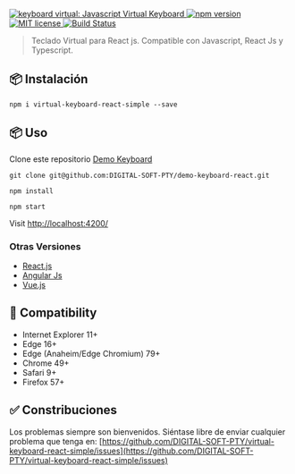 <p>
  <a href="https://github.com/DIGITAL-SOFT-PTY/virtual-keyboard-react-simple/blob/main/resources/teclado-virtual.png">
	<img alt="keyboard virtual: Javascript Virtual Keyboard" src="https://github.com/DIGITAL-SOFT-PTY/virtual-keyboard-react-simple/blob/main/resources/teclado-virtual.png">
  </a>

  <a href="https://www.npmjs.com/package/virtual-keyboard-react-simple">
    <img src="https://github.com/DIGITAL-SOFT-PTY/virtual-keyboard-react-simple/blob/main/resources/npm.svg" alt="npm version">
  </a>
	
  <a href="https://github.com/DIGITAL-SOFT-PTY/virtual-keyboard-react-simple/blob/main/LICENSE">
    <img src="https://github.com/DIGITAL-SOFT-PTY/virtual-keyboard-react-simple/blob/main/resources/license.svg" alt="MIT license">
  </a>

  <a href="https://github.com/DIGITAL-SOFT-PTY/virtual-keyboard-react-simple/actions">
     <img alt="Build Status" src="https://github.com/DIGITAL-SOFT-PTY/virtual-keyboard-react-simple/blob/main/resources/build.svg" />
  </a>
  
  <!-- <a href="https://github.com/hodgef/simple-keyboard/actions">
     <img alt="Publish Status" src="https://github.com/hodgef/simple-keyboard/workflows/Publish/badge.svg" />
  </a> -->
	
  <!-- <a href="https://gitlab.com/hodgef/simple-keyboard" target="_blank">
     <img alt="Mirroring" src="https://github.com/hodgef/simple-keyboard/actions/workflows/mirroring.yml/badge.svg" />
  </a> -->
</p>
<blockquote>Teclado Virtual para React js. Compatible con Javascript, React Js y Typescript.</blockquote>

<!-- ## 🚀 Demo
[Demo Showcase (Vanilla, Angular, React, Vue)](https://simple-keyboard.com/demo) -->

## 📦 Instalación
``` 
npm i virtual-keyboard-react-simple --save
``` 

<!-- You can use simple-keyboard as a `<script>` tag from a CDN, or install it from npm.

Check out the [Getting Started](https://simple-keyboard.com/getting-started) docs to begin. -->

<!-- ## 📖 Documentation
Check out the [simple-keyboard documentation](https://simple-keyboard.com/documentation) site.

Feel free to browse the [Questions & Answers (FAQ)](https://simple-keyboard.com/qa-use-cases/) page for common use-cases. -->

## 📦 Uso
Clone este repositorio [Demo Keyboard](https://github.com/DIGITAL-SOFT-PTY/demo-keyboard-react)
``` 
git clone git@github.com:DIGITAL-SOFT-PTY/demo-keyboard-react.git
``` 
``` 
npm install
``` 
``` 
npm start 
``` 
Visit [http://localhost:4200/](http://localhost:4200/)

### Otras Versiones
- [React.js](https://github.com/hodgef/react-simple-keyboard)
- [Angular Js](https://github.com/parwinder-singh/virtual-keyboard)
- [Vue.js](https://github.com/martywallace/vue-keyboard)

<!-- ### Questions? Join the chat
<a href="https://discordapp.com/invite/SJexsCG" title="Join our Discord chat" target="_blank"><img src="https://discordapp.com/api/guilds/498978399801573396/widget.png?style=banner2" align="center"></a> -->

<!-- ## ✳️ Modules
You can extend simple-keyboard's functionality with [modules](https://hodgef.com/simple-keyboard/modules/). Such as:

- [Autocorrect](https://hodgef.com/simple-keyboard/modules/autocorrect/)
- [Input Mask](https://hodgef.com/simple-keyboard/modules/input-mask/)
- [Key Navigation](https://hodgef.com/simple-keyboard/modules/key-navigation/)
- [Swipe Keyboard](https://hodgef.com/simple-keyboard/modules/swipe-keyboard/)

Want to create your own module? Check out the [Modules page](https://hodgef.com/simple-keyboard/modules/) for instructions. -->

## 🎯 Compatibility

- Internet Explorer 11+
- Edge 16+
- Edge (Anaheim/Edge Chromium) 79+
- Chrome 49+
- Safari 9+
- Firefox 57+

<!-- > Note: If you don't want to support old browsers, you can use the Modern Browsers bundle ([index.modern.js](https://github.com/hodgef/simple-keyboard/blob/master/build)). -->

## ✅ Constribuciones

Los problemas siempre son bienvenidos. Siéntase libre de enviar cualquier problema que tenga en:
[https://github.com/DIGITAL-SOFT-PTY/virtual-keyboard-react-simple/issues](https://github.com/DIGITAL-SOFT-PTY/virtual-keyboard-react-simple/issues)
